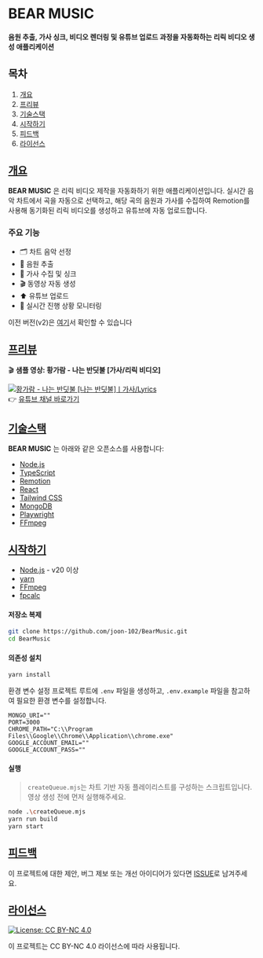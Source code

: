 # BEAR MUSIC
#### 음원 추출, 가사 싱크, 비디오 렌더링 및 유튜브 업로드 과정을 자동화하는 리릭 비디오 생성 애플리케이션

## 목차
1. [개요](#개요)
2. [프리뷰](#프리뷰)
2. [기술스택](#기술스택)
4. [시작하기](#시작하기)
5. [피드백](#피드백)
6. [라이선스](#라이선스)

## [개요](#목차)
**BEAR MUSIC** 은 리릭 비디오 제작을 자동화하기 위한 애플리케이션입니다. 실시간 음악 차트에서 곡을 자동으로 선택하고, 해당 곡의 음원과 가사를 수집하여 Remotion를 사용해 동기화된 리릭 비디오를 생성하고 유튜브에 자동 업로드합니다.

### 주요 기능
- 🗂 차트 음악 선정
- 🎵 음원 추출
- 📝 가사 수집 및 싱크
- 🎬 동영상 자동 생성 
- ⬆️ 유튜브 업로드
- 📡 실시간 진행 상황 모니터링

이전 버전(v2)은 [여기](https://github.com/joon-102/BearMusic/tree/BearMusic-V2)서 확인할 수 있습니다

## [프리뷰](#프리뷰)
🎬 **샘플 영상: 황가람 - 나는 반딧불 [가사/리릭 비디오]**

[![황가람 - 나는 반딧불 [나는 반딧불]ㅣ가사/Lyrics](http://img.youtube.com/vi/hhk4NYiCgeo/0.jpg)](https://www.youtube.com/watch?v=hhk4NYiCgeo)  
👉 [유튜브 채널 바로가기](https://www.youtube.com/@%EB%B2%A0%EC%96%B4%EB%AE%A4%EC%A7%81)

## [기술스택](#목차)

**BEAR MUSIC** 는 아래와 같은 오픈소스를 사용합니다:
- [Node.js](https://nodejs.org/) 
- [TypeScript](https://www.typescriptlang.org/) 
- [Remotion](https://www.remotion.dev/) 
- [React](https://reactjs.org/) 
- [Tailwind CSS](https://tailwindcss.com/)
- [MongoDB](https://www.mongodb.com/)
- [Playwright](https://playwright.dev/) 
- [FFmpeg](https://ffmpeg.org/) 

## [시작하기](#목차)
- [Node.js](https://nodejs.org/) - v20 이상 
- [yarn](https://yarnpkg.com/) 
- [FFmpeg](https://ffmpeg.org/) 
- [fpcalc](https://acoustid.org/chromaprint)  

#### 저장소 복제
```sh
git clone https://github.com/joon-102/BearMusic.git
cd BearMusic
```
#### 의존성 설치
```sh
yarn install
```
환경 변수 설정
프로젝트 루트에 `.env` 파일을 생성하고, `.env.example` 파일을 참고하여 필요한 환경 변수를 설정합니다.

```dotenv
MONGO_URI=""
PORT=3000
CHROME_PATH="C:\\Program Files\\Google\\Chrome\\Application\\chrome.exe"
GOOGLE_ACCOUNT_EMAIL=""
GOOGLE_ACCOUNT_PASS=""
```
#### 실행
> `createQueue.mjs`는 차트 기반 자동 플레이리스트를 구성하는 스크립트입니다.  
> 영상 생성 전에 먼저 실행해주세요.
```sh
node .\createQueue.mjs
yarn run build
yarn start
```
## [피드백](#목차)
이 프로젝트에 대한 제안, 버그 제보 또는 개선 아이디어가 있다면 [ISSUE](https://github.com/joon-102/BearMusic/issues)로 남겨주세요.

## [라이선스](#목차)
[![License: CC BY-NC 4.0](https://img.shields.io/badge/License-CC%20BY--NC%204.0-lightgrey.svg)](https://creativecommons.org/licenses/by-nc/4.0/)

이 프로젝트는 CC BY-NC 4.0 라이선스에 따라 사용됩니다.